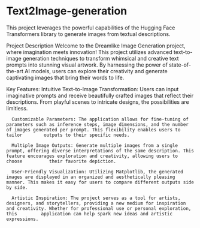 # Text2Image-generation
This project leverages the powerful capabilities of the Hugging Face Transformers library to generate images from textual descriptions.

Project Description
Welcome to the Dreamlike Image Generation project, where imagination meets innovation! This project utilizes advanced text-to-image generation techniques to transform whimsical and creative text prompts into stunning visual artwork. By harnessing the power of state-of-the-art AI models, users can explore their creativity and generate captivating images that bring their words to life.

Key Features:
      Intuitive Text-to-Image Transformation: Users can input imaginative prompts and receive beautifully crafted images that reflect their descriptions. From playful scenes to intricate designs, the possibilities        are limitless.
      
      Customizable Parameters: The application allows for fine-tuning of parameters such as inference steps, image dimensions, and the number of images generated per prompt. This flexibility enables users to tailor        outputs to their specific needs.
      
      Multiple Image Outputs: Generate multiple images from a single prompt, offering diverse interpretations of the same description. This feature encourages exploration and creativity, allowing users to choose          their favorite depiction.
      
      User-Friendly Visualization: Utilizing Matplotlib, the generated images are displayed in an organized and aesthetically pleasing manner. This makes it easy for users to compare different outputs side by side.
      
      Artistic Inspiration: The project serves as a tool for artists, designers, and storytellers, providing a new medium for inspiration and creativity. Whether for professional use or personal exploration, this         application can help spark new ideas and artistic expressions.

